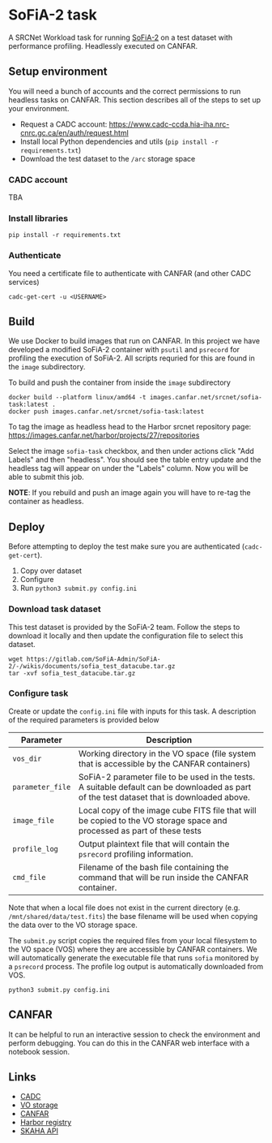 # SoFiA-2 task

A SRCNet Workload task for running [SoFiA-2](https://gitlab.com/SoFiA-Admin/SoFiA-2) on a test dataset with performance profiling. Headlessly executed on CANFAR.

## Setup environment

You will need a bunch of accounts and the correct permissions to run headless tasks on CANFAR. This section describes all of the steps to set up your environment.

* Request a CADC account: https://www.cadc-ccda.hia-iha.nrc-cnrc.gc.ca/en/auth/request.html
* Install local Python dependencies and utils (`pip install -r requirements.txt`)
* Download the test dataset to the `/arc` storage space

### CADC account

TBA

### Install libraries

```
pip install -r requirements.txt
```

### Authenticate

You need a certificate file to authenticate with CANFAR (and other CADC services)

```
cadc-get-cert -u <USERNAME>
```

## Build

We use Docker to build images that run on CANFAR. In this project we have developed a modified SoFiA-2 container with `psutil` and `psrecord` for profiling the execution of SoFiA-2. All scripts requried for this are found in the `image` subdirectory.

To build and push the container from inside the `image` subdirectory

```
docker build --platform linux/amd64 -t images.canfar.net/srcnet/sofia-task:latest .
docker push images.canfar.net/srcnet/sofia-task:latest
```

To tag the image as headless head to the Harbor srcnet repository page: https://images.canfar.net/harbor/projects/27/repositories

Select the image `sofia-task` checkbox, and then under actions click "Add Labels" and then "headless". You should see the table entry update and the headless tag will appear on under the "Labels" column. Now you will be able to submit this job.

**NOTE**: If you rebuild and push an image again you will have to re-tag the container as headless.

## Deploy

Before attempting to deploy the test make sure you are authenticated (`cadc-get-cert`).

1. Copy over dataset
2. Configure
3. Run `python3 submit.py config.ini`

### Download task dataset

This test dataset is provided by the SoFiA-2 team. Follow the steps to download it locally and then update the configuration file to select this dataset.

```
wget https://gitlab.com/SoFiA-Admin/SoFiA-2/-/wikis/documents/sofia_test_datacube.tar.gz
tar -xvf sofia_test_datacube.tar.gz
```

### Configure task

Create or update the `config.ini` file with inputs for this task. A description of the required parameters is provided below

| Parameter | Description |
| --- | --- |
| `vos_dir` | Working directory in the VO space (file system that is accessible by the CANFAR containers) |
| `parameter_file` | SoFiA-2 parameter file to be used in the tests. A suitable default can be downloaded as part of the test dataset that is downloaded above. |
| `image_file` | Local copy of the image cube FITS file that will be copied to the VO storage space and processed as part of these tests |
| `profile_log` | Output plaintext file that will contain the `psrecord` profiling information. |
| `cmd_file` | Filename of the bash file containing the command that will be run inside the CANFAR container. |

Note that when a local file does not exist in the current directory (e.g. `/mnt/shared/data/test.fits`) the base filename will be used when copying the data over to the VO storage space.

The `submit.py` script copies the required files from your local filesystem to the VO space (VOS) where they are accessible by CANFAR containers. We will automatically generate the executable file that runs `sofia` monitored by a `psrecord` process. The profile log output is automatically downloaded from VOS.

```
python3 submit.py config.ini
```

## CANFAR

It can be helpful to run an interactive session to check the environment and perform debugging. You can do this in the CANFAR web interface with a notebook session.

## Links

* [CADC](https://www.cadc-ccda.hia-iha.nrc-cnrc.gc.ca/en/)
* [VO storage](https://www.canfar.net/en/docs/storage/)
* [CANFAR](https://www.canfar.net/en/)
* [Harbor registry](https://images.canfar.net/)
* [SKAHA API](https://ws-uv.canfar.net/skaha/)
